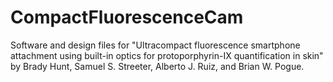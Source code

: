 # CompactFluorescenceCam
Software and design files for "Ultracompact fluorescence smartphone attachment using built-in optics for protoporphyrin-IX quantification in skin" by Brady Hunt, Samuel S. Streeter, Alberto J. Ruiz, and Brian W. Pogue.
